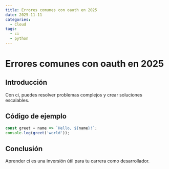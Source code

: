```yaml
---
title: Errores comunes con oauth en 2025
date: 2025-11-11
categories:
  - Cloud
tags:
  - ci
  - python
---
```


# Errores comunes con oauth en 2025

## Introducción

Con ci, puedes resolver problemas complejos y crear soluciones escalables.

## Código de ejemplo

```javascript
const greet = name => `Hello, ${name}!`;
console.log(greet('world'));
```

## Conclusión

Aprender ci es una inversión útil para tu carrera como desarrollador.